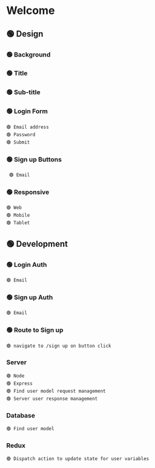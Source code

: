 # Welcome #

## 🟢 Design ##
### 🟢 Background ###
### 🟢 Title ###
### 🟢 Sub-title ###
### 🟢 Login Form ###
    🟢 Email address
    🟢 Password
    🟢 Submit
### 🟢 Sign up Buttons ###
     🟢 Email
### 🟢 Responsive ###
    🟢 Web
    🟢 Mobile
    🟢 Tablet

## 🟢 Development ##
### 🟢 Login Auth ###
    🟢 Email
### 🟢 Sign up Auth ###
    🟢 Email
### 🟢 Route to Sign up ###
    🟢 navigate to /sign up on button click
### Server ###
    🟢 Node
    🟢 Express
    🟢 Find user model request management
    🟢 Server user response management
### Database ###
    🟢 Find user model
### Redux ###
    🟢 Dispatch action to update state for user variables